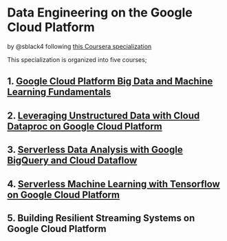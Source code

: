 # Data Engineering on the Google Cloud Platform
by @sblack4 following [this Coursera specialization](https://www.coursera.org/specializations/gcp-data-machine-learning) 

This specialization is organized into five courses;

## 1. [Google Cloud Platform Big Data and Machine Learning Fundamentals](gcp-fundamentals.md)


## 2. [Leveraging Unstructured Data with Cloud Dataproc on Google Cloud Platform](leveraging-unstructured-data.md)

## 3. [Serverless Data Analysis with Google BigQuery and Cloud Dataflow](serverless-analysis-bigquery-dataflow.md)

## 4. [Serverless Machine Learning with Tensorflow on Google Cloud Platform](serverless-ml-tensorflow.md)

## 5. Building Resilient Streaming Systems on Google Cloud Platform
